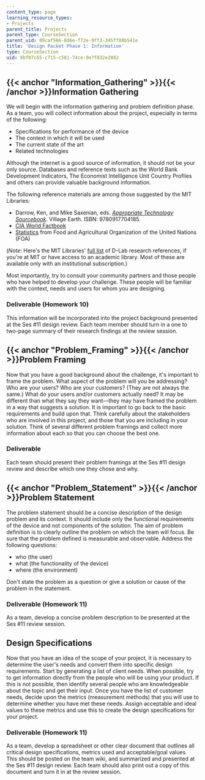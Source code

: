 ```yaml
---
content_type: page
learning_resource_types:
- Projects
parent_title: Projects
parent_type: CourseSection
parent_uid: 09caf566-8d6e-f72e-9ff3-345ff88b541e
title: 'Design Packet Phase 1: Information'
type: CourseSection
uid: 8bf07c65-c715-c581-74ce-9e7f832e2882
---
```


{{< anchor "Information_Gathering" >}}{{< /anchor >}}Information Gathering
--------------------------------------------------------------------------

We will begin with the information gathering and problem definition phase. As a team, you will collect information about the project, especially in terms of the following:

*   Specifications for performance of the device
*   The context in which it will be used
*   The current state of the art
*   Related technologies

Although the internet is a good source of information, it should not be your only source. Databases and reference texts such as the World Bank Development Indicators, The Economist Intelligence Unit Country Profiles and others can provide valuable background information.

The following reference materials are among those suggested by the MIT Libraries:

*   Darrow, Ken, and Mike Saxenian, eds. [_Appropriate Technology Sourcebook_](http://villageearth.org/appropriate-technology/appropriate-technology-sourcebook). Village Earth. ISBN: 9780917704185.
*   [CIA World Factbook](https://www.cia.gov/library/publications/resources/the-world-factbook/)
*   [Statistics](http://www.fao.org/corp/statistics/en/) from Food and Agricultural Organization of the United Nations (FOA)

(_Note_: Here's the MIT Libraries' [full list](http://libguides.mit.edu/d-lab) of D-Lab research references, if you're at MIT or have access to an academic library. Most of these are available only with an institutional subscription.)

Most importantly, try to consult your community partners and those people who have helped to develop your challenge. These people will be familiar with the context, needs and users for whom you are designing.

### Deliverable (Homework 10)

This information will be incorporated into the project background presented at the Ses #11 design review. Each team member should turn in a one to two-page summary of their research findings at the review session.

{{< anchor "Problem_Framing" >}}{{< /anchor >}}Problem Framing
--------------------------------------------------------------

Now that you have a good background about the challenge, it's important to frame the problem. What aspect of the problem will you be addressing? Who are your users? Who are your customers? (They are not always the same.) What do your users and/or customers actually need? It may be different than what they say they want—they may have framed the problem in a way that suggests a solution. It is important to go back to the basic requirements and build upon that. Think carefully about the stakeholders who are involved in this project, and those that you are including in your solution. Think of several different problem framings and collect more information about each so that you can choose the best one.

### Deliverable

Each team should present their problem framings at the Ses #11 design review and describe which one they chose and why.

{{< anchor "Problem_Statement" >}}{{< /anchor >}}Problem Statement
------------------------------------------------------------------

The problem statement should be a concise description of the design problem and its context. It should include only the functional requirements of the device and not components of the solution. The aim of problem definition is to clearly outline the problem on which the team will focus. Be sure that the problem defined is measurable and observable. Address the following questions:

*   who (the user)
*   what (the functionality of the device)
*   where (the environment)

Don't state the problem as a question or give a solution or cause of the problem in the statement.

### Deliverable (Homework 11)

As a team, develop a concise problem description to be presented at the Ses #11 review session.

Design Specifications
---------------------

Now that you have an idea of the scope of your project, it is necessary to determine the user's needs and convert them into specific design requirements. Start by generating a list of client needs. When possible, try to get information directly from the people who will be using your product. If this is not possible, then identify several people who are knowledgeable about the topic and get their input. Once you have the list of customer needs, decide upon the metrics (measurement methods) that you will use to determine whether you have met these needs. Assign acceptable and ideal values to these metrics and use this to create the design specifications for your project.

### Deliverable (Homework 11)

As a team, develop a spreadsheet or other clear document that outlines all critical design specifications, metrics used and acceptable/goal values. This should be posted on the team wiki, and summarized and presented at the Ses #11 design review. Each team should also print out a copy of this document and turn it in at the review session.
